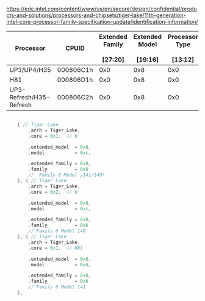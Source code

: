 https://edc.intel.com/content/www/us/en/secure/design/confidential/products-and-solutions/processors-and-chipsets/tiger-lake/11th-generation-intel-core-processor-family-specification-update/identification-information/

| Processor               | CPUID     | Extended Family<br><br>[27:20] | Extended Model<br><br>[19:16] | Processor Type<br><br>[13:12] | Family Code<br><br>[11:8] | Model Number<br><br>[7:4] | Stepping ID<br><br>[3:0] |
| ----------------------- | --------- | ------------------------------ | ----------------------------- | ----------------------------- | ------------------------- | ------------------------- | ------------------------ |
| UP3/UP4/H35             | 000806C1h | 0x0                            | 0x8                           | 0x0                           | 0x6                       | 0xc                       | 0x1                      |
| H81                     | 000806D1h | 0x0                            | 0x8                           | 0x0                           | 0x6                       | 0xd                       | 0x1                      |
| UP3-Refresh/H35-Refresh | 000806C2h | 0x0                            | 0x8                           | 0x0                           | 0x6                       | 0xc                       | 0x2                      |

```c

    { // Tiger Lake
        .arch = Tiger_Lake,
        .core = 0x1,  // H

        .extended_model  = 0x8,
        .model           = 0xc,

        .extended_family = 0x0,
        .family          = 0x6
        // 	Family 6 Model ¿141/140?
    }, { // Tiger Lake
        .arch = Tiger_Lake,
        .core = 0x2,  // U

        .extended_model  = 0x8,
        .model           = 0xc,

        .extended_family = 0x0,
        .family          = 0x6
        // Family 6 Model 140
    }, { // Tiger Lake
        .arch = Tiger_Lake,
        .core = 0x1,  // H81

        .extended_model  = 0x8,
        .model           = 0xd,

        .extended_family = 0x0,
        .family          = 0x6
        // Family 6 Model 141
    },
```